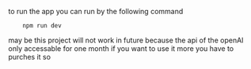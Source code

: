 to run the app you can run by the following command

        npm run dev

may be this project will not work in future because the api of the openAI only accessable for one month if you want to use it more you have to purches it so 
